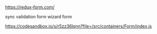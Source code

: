 https://redux-form.com/

sync validation form
wizard form



https://codesandbox.io/s/r5zz36lqnn?file=/src/containers/Form/index.js